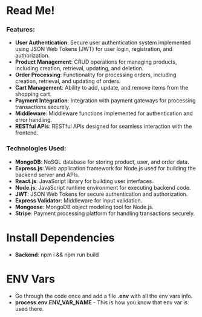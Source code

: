 ﻿# Read Me!

### Features:

-   **User Authentication**: Secure user authentication system implemented using JSON Web Tokens (JWT) for user login, registration, and authorization.
-   **Product Management**: CRUD operations for managing products, including creation, retrieval, updating, and deletion.
-   **Order Processing**: Functionality for processing orders, including creation, retrieval, and updating of orders.
-   **Cart Management**: Ability to add, update, and remove items from the shopping cart.
-   **Payment Integration**: Integration with payment gateways for processing transactions securely.
-   **Middleware**: Middleware functions implemented for authentication and error handling.
-   **RESTful APIs**: RESTful APIs designed for seamless interaction with the frontend.

### Technologies Used:

-   **MongoDB**: NoSQL database for storing product, user, and order data.
-   **Express.js**: Web application framework for Node.js used for building the backend server and APIs.
-   **React.js**: JavaScript library for building user interfaces.
-   **Node.js**: JavaScript runtime environment for executing backend code.
-   **JWT**: JSON Web Tokens for secure authentication and authorization.
-   **Express Validator**: Middleware for input validation.
-   **Mongoose**: MongoDB object modeling tool for Node.js.
-   **Stripe**: Payment processing platform for handling transactions securely.

# Install Dependencies
- **Backend**: npm i && npm run build

# ENV Vars
- Go through the code once and add a file **.env** with all the env vars info. 
- **process.env.ENV_VAR_NAME**  - This is how you know that env var is used there. 
